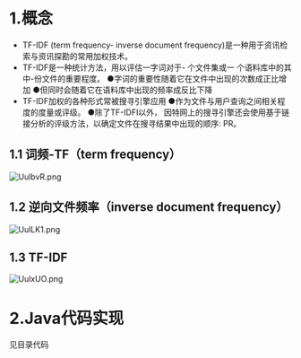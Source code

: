 # 1.概念

- TF-IDF (term frequency- inverse document frequency)是一种用于资讯检索与资讯探勘的常用加权技术。
- TF-IDF是一种统计方法，用以评估一字词对于- 个文件集或一 个语料库中的其中-份文件的重要程度。
●字词的重要性随着它在文件中出现的次数成正比增加
●但同时会随着它在语料库中出现的频率成反比下降
- TF-IDF加权的各种形式常被搜寻引擎应用
●作为文件与用户查询之间相关程度的度量或评级。
●除了TF-IDFI以外， 因特网上的搜寻引擎还会使用基于链接分析的评级方法，以确定文件在搜寻结果中出现的顺序: PR。



## 1.1 词频-TF（term frequency）

![UulbvR.png](https://s1.ax1x.com/2020/07/10/UulbvR.png)



## 1.2 逆向文件频率（inverse document frequency）

![UulLK1.png](https://s1.ax1x.com/2020/07/10/UulLK1.png)





## 1.3 TF-IDF

![UulxUO.png](https://s1.ax1x.com/2020/07/10/UulxUO.png)





# 2.Java代码实现

见目录代码

